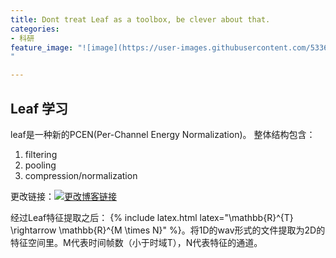 ```yaml
---
title: Dont treat Leaf as a toolbox, be clever about that.
categories:
- 科研
feature_image: "![image](https://user-images.githubusercontent.com/53364734/192078882-190b1b14-a1ee-4590-ac1f-56ac81ffeb56.png)
"

---
```

Leaf 学习
---
leaf是一种新的PCEN(Per-Channel Energy Normalization)。
整体结构包含：
1. filtering
2. pooling
3. compression/normalization
<!-- more -->

更改链接：[![更改博客链接](https://user-images.githubusercontent.com/53364734/192180297-c1654533-eb5f-4bf9-aa9f-ab830208a5e3.png)](https://github.com/lizeyujack/lizeyujack.github.io/edit/main/_posts/2022-12-7-1.md)

经过Leaf特征提取之后： {% include latex.html latex="\mathbb{R}^{T} \rightarrow \mathbb{R}^{M \times N}" %}。将1D的wav形式的文件提取为2D的特征空间里。M代表时间帧数（小于时域T），N代表特征的通道。
